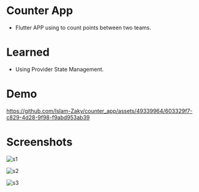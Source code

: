 # Counter App

- Flutter APP using to count points between two teams.

# Learned

- Using Provider State Management.


# Demo
https://github.com/Islam-Zaky/counter_app/assets/49339964/603329f7-c829-4d28-9f98-f9abd953ab39


# Screenshots
![s1](https://github.com/Islam-Zaky/counter_app/assets/49339964/a14881d8-338e-4820-b7bf-990eeaf00a9c)

![s2](https://github.com/Islam-Zaky/counter_app/assets/49339964/e031a0ae-5fc3-4846-ac6d-93743bb22702)

![s3](https://github.com/Islam-Zaky/counter_app/assets/49339964/ddc5339a-d5b0-46e4-b47a-c3186018c76a)


